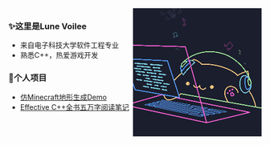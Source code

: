 

<img align="right" alt="GIF" src="resource/maomao.gif" />

### ✨这里是Lune Voilee

- 来自电子科技大学软件工程专业
- 熟悉C++，热爱游戏开发


### 🚩个人项目
- [仿Minecraft地形生成Demo](https://github.com/LuneVoilee/MinecraftTerrainGeneration)
- [Effective C++全书五万字阅读笔记](https://github.com/LuneVoilee/EffectiveCPP_BookNotes)
